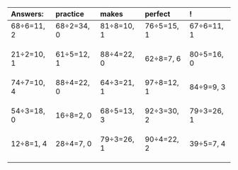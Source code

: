 | Answers: | practice | makes | perfect | ! |
| :--- | :--- | :--- | :--- | :--- |
| 68÷6=11, 2 | 68÷2=34, 0 | 81÷8=10, 1 | 76÷5=15, 1 | 67÷6=11, 1 | 
|   |   |   |   |   | 
|   |   |   |   |   | 
|   |   |   |   |   | 
| 21÷2=10, 1 | 61÷5=12, 1 | 88÷4=22, 0 | 62÷8=7, 6 | 80÷5=16, 0 | 
|   |   |   |   |   | 
|   |   |   |   |   | 
|   |   |   |   |   | 
| 74÷7=10, 4 | 88÷4=22, 0 | 64÷3=21, 1 | 97÷8=12, 1 | 84÷9=9, 3 | 
|   |   |   |   |   | 
|   |   |   |   |   | 
|   |   |   |   |   | 
| 54÷3=18, 0 | 16÷8=2, 0 | 68÷5=13, 3 | 92÷3=30, 2 | 79÷3=26, 1 | 
|   |   |   |   |   | 
|   |   |   |   |   | 
|   |   |   |   |   | 
| 12÷8=1, 4 | 28÷4=7, 0 | 79÷3=26, 1 | 90÷4=22, 2 | 39÷5=7, 4 | 
|   |   |   |   |   | 
|   |   |   |   |   | 
|   |   |   |   |   | 

